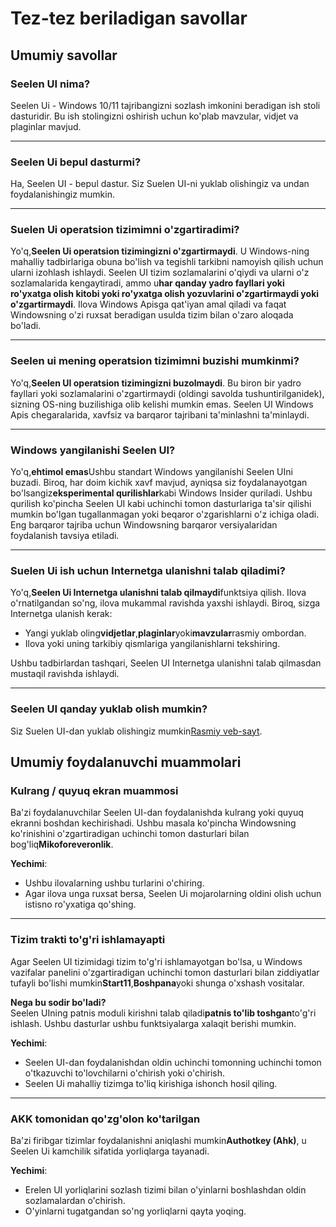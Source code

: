 # **Tez-tez beriladigan savollar**

## **Umumiy savollar**

### **Seelen UI nima?**

Seelen Ui - Windows 10/11 tajribangizni sozlash imkonini beradigan ish stoli dasturidir. Bu ish stolingizni oshirish uchun ko'plab mavzular, vidjet va plaginlar mavjud.

***

### **Seelen Ui bepul dasturmi?**

Ha, Seelen UI - bepul dastur. Siz Suelen UI-ni yuklab olishingiz va undan foydalanishingiz mumkin.

***

### **Suelen Ui operatsion tizimimni o'zgartiradimi?**

Yo'q,**Seelen Ui operatsion tizimingizni o'zgartirmaydi**. U Windows-ning mahalliy tadbirlariga obuna bo'lish va tegishli tarkibni namoyish qilish uchun ularni izohlash ishlaydi. Seelen UI tizim sozlamalarini o'qiydi va ularni o'z sozlamalarida kengaytiradi, ammo u**har qanday yadro fayllari yoki ro'yxatga olish kitobi yoki ro'yxatga olish yozuvlarini o'zgartirmaydi yoki o'zgartirmaydi**. Ilova Windows Apisga qat'iyan amal qiladi va faqat Windowsning o'zi ruxsat beradigan usulda tizim bilan o'zaro aloqada bo'ladi.

***

### **Seelen ui mening operatsion tizimimni buzishi mumkinmi?**

Yo'q,**Seelen UI operatsion tizimingizni buzolmaydi**. Bu biron bir yadro fayllari yoki sozlamalarini o'zgartirmaydi (oldingi savolda tushuntirilganidek), sizning OS-ning buzilishiga olib kelishi mumkin emas. Seelen UI Windows Apis chegaralarida, xavfsiz va barqaror tajribani ta'minlashni ta'minlaydi.

***

### **Windows yangilanishi Seelen UI?**

Yo'q,**ehtimol emas**Ushbu standart Windows yangilanishi Seelen UIni buzadi. Biroq, har doim kichik xavf mavjud, ayniqsa siz foydalanayotgan bo'lsangiz**eksperimental qurilishlar**kabi Windows Insider quriladi. Ushbu qurilish ko'pincha Seelen UI kabi uchinchi tomon dasturlariga ta'sir qilishi mumkin bo'lgan tugallanmagan yoki beqaror o'zgarishlarni o'z ichiga oladi. Eng barqaror tajriba uchun Windowsning barqaror versiyalaridan foydalanish tavsiya etiladi.

***

### **Suelen Ui ish uchun Internetga ulanishni talab qiladimi?**

Yo'q,**Seelen Ui Internetga ulanishni talab qilmaydi**funktsiya qilish. Ilova o'rnatilgandan so'ng, ilova mukammal ravishda yaxshi ishlaydi. Biroq, sizga Internetga ulanish kerak:

* Yangi yuklab oling**vidjetlar**,**plaginlar**yoki**mavzular**rasmiy ombordan.
* Ilova yoki uning tarkibiy qismlariga yangilanishlarni tekshiring.

Ushbu tadbirlardan tashqari, Seelen UI Internetga ulanishni talab qilmasdan mustaqil ravishda ishlaydi.

***

### **Seelen UI qanday yuklab olish mumkin?**

Siz Suelen UI-dan yuklab olishingiz mumkin[Rasmiy veb-sayt](https://seelen.io).

## **Umumiy foydalanuvchi muammolari**

### **Kulrang / quyuq ekran muammosi**

Ba'zi foydalanuvchilar Seelen UI-dan foydalanishda kulrang yoki quyuq ekranni boshdan kechirishadi. Ushbu masala ko'pincha Windowsning ko'rinishini o'zgartiradigan uchinchi tomon dasturlari bilan bog'liq**Mikoforeveronlik**.

**Yechimi**:

* Ushbu ilovalarning ushbu turlarini o'chiring.
* Agar ilova unga ruxsat bersa, Seelen Ui mojarolarning oldini olish uchun istisno ro'yxatiga qo'shing.

***

### **Tizim trakti to'g'ri ishlamayapti**

Agar Seelen UI tizimidagi tizim to'g'ri ishlamayotgan bo'lsa, u Windows vazifalar panelini o'zgartiradigan uchinchi tomon dasturlari bilan ziddiyatlar tufayli bo'lishi mumkin**Start11**,**Boshpana**yoki shunga o'xshash vositalar.

**Nega bu sodir bo'ladi?**\
Seelen UIning patnis moduli kirishni talab qiladi**patnis to'lib toshgan**to'g'ri ishlash. Ushbu dasturlar ushbu funktsiyalarga xalaqit berishi mumkin.

**Yechimi**:

* Seelen UI-dan foydalanishdan oldin uchinchi tomonning uchinchi tomon o'tkazuvchi to'lovchilarni o'chirish yoki o'chirish.
* Seelen Ui mahalliy tizimga to'liq kirishiga ishonch hosil qiling.

***

### **AKK tomonidan qo'zg'olon ko'tarilgan**

Ba'zi firibgar tizimlar foydalanishni aniqlashi mumkin**Authotkey (Ahk)**, u Seelen Ui kamchilik sifatida yorliqlarga tayanadi.

**Yechimi**:

* Erelen UI yorliqlarini sozlash tizimi bilan o'yinlarni boshlashdan oldin sozlamalardan o'chirish.
* O'yinlarni tugatgandan so'ng yorliqlarni qayta yoqing.
